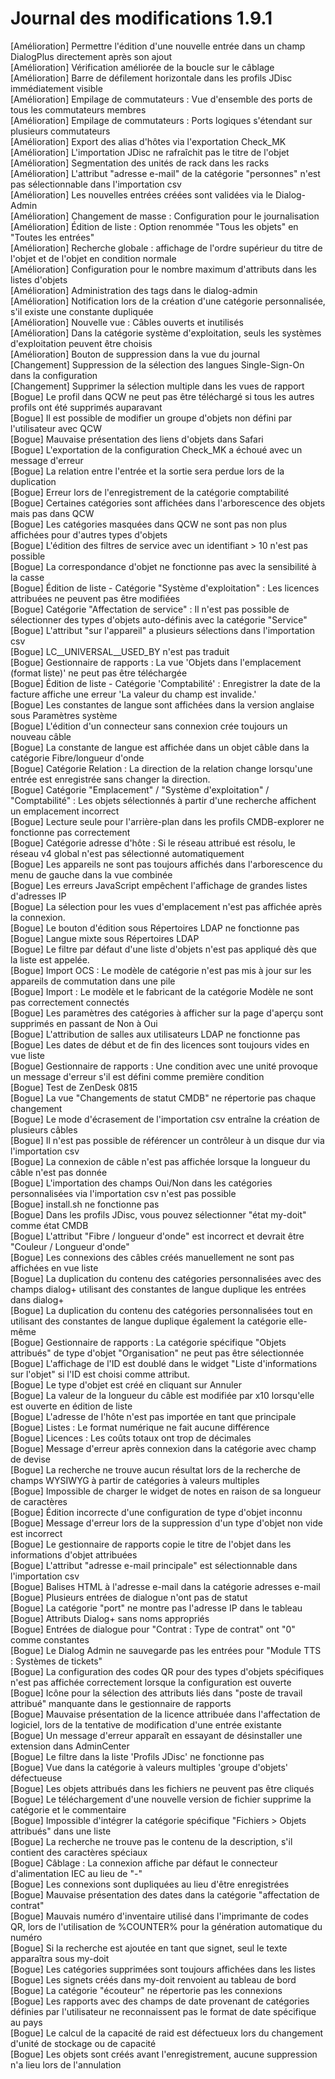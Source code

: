# Journal des modifications 1.9.1

[Amélioration]   Permettre l'édition d'une nouvelle entrée dans un champ DialogPlus directement après son ajout  
[Amélioration]   Vérification améliorée de la boucle sur le câblage  
[Amélioration]   Barre de défilement horizontale dans les profils JDisc immédiatement visible  
[Amélioration]   Empilage de commutateurs : Vue d'ensemble des ports de tous les commutateurs membres  
[Amélioration]   Empilage de commutateurs : Ports logiques s'étendant sur plusieurs commutateurs  
[Amélioration]   Export des alias d'hôtes via l'exportation Check_MK  
[Amélioration]   L'importation JDisc ne rafraîchit pas le titre de l'objet  
[Amélioration]   Segmentation des unités de rack dans les racks  
[Amélioration]   L'attribut "adresse e-mail" de la catégorie "personnes" n'est pas sélectionnable dans l'importation csv  
[Amélioration]   Les nouvelles entrées créées sont validées via le Dialog-Admin  
[Amélioration]   Changement de masse : Configuration pour le journalisation  
[Amélioration]   Édition de liste : Option renommée "Tous les objets" en "Toutes les entrées"  
[Amélioration]   Recherche globale : affichage de l'ordre supérieur du titre de l'objet et de l'objet en condition normale  
[Amélioration]   Configuration pour le nombre maximum d'attributs dans les listes d'objets  
[Amélioration]   Administration des tags dans le dialog-admin  
[Amélioration]   Notification lors de la création d'une catégorie personnalisée, s'il existe une constante dupliquée  
[Amélioration]   Nouvelle vue : Câbles ouverts et inutilisés  
[Amélioration]   Dans la catégorie système d'exploitation, seuls les systèmes d'exploitation peuvent être choisis  
[Amélioration]   Bouton de suppression dans la vue du journal  
[Changement]     Suppression de la sélection des langues Single-Sign-On dans la configuration  
[Changement]     Supprimer la sélection multiple dans les vues de rapport  
[Bogue]          Le profil dans QCW ne peut pas être téléchargé si tous les autres profils ont été supprimés auparavant  
[Bogue]          Il est possible de modifier un groupe d'objets non défini par l'utilisateur avec QCW  
[Bogue]          Mauvaise présentation des liens d'objets dans Safari  
[Bogue]          L'exportation de la configuration Check_MK a échoué avec un message d'erreur  
[Bogue]          La relation entre l'entrée et la sortie sera perdue lors de la duplication  
[Bogue]          Erreur lors de l'enregistrement de la catégorie comptabilité  
[Bogue]          Certaines catégories sont affichées dans l'arborescence des objets mais pas dans QCW  
[Bogue]          Les catégories masquées dans QCW ne sont pas non plus affichées pour d'autres types d'objets  
[Bogue]          L'édition des filtres de service avec un identifiant > 10 n'est pas possible  
[Bogue]          La correspondance d'objet ne fonctionne pas avec la sensibilité à la casse  
[Bogue]          Édition de liste - Catégorie "Système d'exploitation" : Les licences attribuées ne peuvent pas être modifiées  
[Bogue]          Catégorie "Affectation de service" : Il n'est pas possible de sélectionner des types d'objets auto-définis avec la catégorie "Service"  
[Bogue]          L'attribut "sur l'appareil" a plusieurs sélections dans l'importation csv  
[Bogue]          LC__UNIVERSAL__USED_BY n'est pas traduit  
[Bogue]          Gestionnaire de rapports : La vue 'Objets dans l'emplacement (format liste)' ne peut pas être téléchargée  
[Bogue]          Édition de liste - Catégorie 'Comptabilité' : Enregistrer la date de la facture affiche une erreur 'La valeur du champ est invalide.'  
[Bogue]          Les constantes de langue sont affichées dans la version anglaise sous Paramètres système  
[Bogue]          L'édition d'un connecteur sans connexion crée toujours un nouveau câble  
[Bogue]          La constante de langue est affichée dans un objet câble dans la catégorie Fibre/longueur d'onde  
[Bogue]          Catégorie Relation : La direction de la relation change lorsqu'une entrée est enregistrée sans changer la direction.  
[Bogue]          Catégorie "Emplacement" / "Système d'exploitation" / "Comptabilité" : Les objets sélectionnés à partir d'une recherche affichent un emplacement incorrect  
[Bogue]          Lecture seule pour l'arrière-plan dans les profils CMDB-explorer ne fonctionne pas correctement  
[Bogue]          Catégorie adresse d'hôte : Si le réseau attribué est résolu, le réseau v4 global n'est pas sélectionné automatiquement  
[Bogue]          Les appareils ne sont pas toujours affichés dans l'arborescence du menu de gauche dans la vue combinée  
[Bogue]          Les erreurs JavaScript empêchent l'affichage de grandes listes d'adresses IP  
[Bogue]          La sélection pour les vues d'emplacement n'est pas affichée après la connexion.  
[Bogue]          Le bouton d'édition sous Répertoires LDAP ne fonctionne pas  
[Bogue]          Langue mixte sous Répertoires LDAP  
[Bogue]          Le filtre par défaut d'une liste d'objets n'est pas appliqué dès que la liste est appelée.  
[Bogue]          Import OCS : Le modèle de catégorie n'est pas mis à jour sur les appareils de commutation dans une pile  
[Bogue]          Import : Le modèle et le fabricant de la catégorie Modèle ne sont pas correctement connectés  
[Bogue]          Les paramètres des catégories à afficher sur la page d'aperçu sont supprimés en passant de Non à Oui  
[Bogue]          L'attribution de salles aux utilisateurs LDAP ne fonctionne pas  
[Bogue]          Les dates de début et de fin des licences sont toujours vides en vue liste  
[Bogue]          Gestionnaire de rapports : Une condition avec une unité provoque un message d'erreur s'il est défini comme première condition  
[Bogue]          Test de ZenDesk 0815  
[Bogue]          La vue "Changements de statut CMDB" ne répertorie pas chaque changement  
[Bogue]          Le mode d'écrasement de l'importation csv entraîne la création de plusieurs câbles  
[Bogue]          Il n'est pas possible de référencer un contrôleur à un disque dur via l'importation csv  
[Bogue]          La connexion de câble n'est pas affichée lorsque la longueur du câble n'est pas donnée  
[Bogue]          L'importation des champs Oui/Non dans les catégories personnalisées via l'importation csv n'est pas possible  
[Bogue]          install.sh ne fonctionne pas  
[Bogue]          Dans les profils JDisc, vous pouvez sélectionner "état my-doit" comme état CMDB  
[Bogue]          L'attribut "Fibre / longueur d'onde" est incorrect et devrait être "Couleur / Longueur d'onde"  
[Bogue]          Les connexions des câbles créés manuellement ne sont pas affichées en vue liste  
[Bogue]          La duplication du contenu des catégories personnalisées avec des champs dialog+ utilisant des constantes de langue duplique les entrées dans dialog+  
[Bogue]          La duplication du contenu des catégories personnalisées tout en utilisant des constantes de langue duplique également la catégorie elle-même  
[Bogue]          Gestionnaire de rapports : La catégorie spécifique "Objets attribués" de type d'objet "Organisation" ne peut pas être sélectionnée  
[Bogue]          L'affichage de l'ID est doublé dans le widget "Liste d'informations sur l'objet" si l'ID est choisi comme attribut.  
[Bogue]          Le type d'objet est créé en cliquant sur Annuler  
[Bogue]          La valeur de la longueur du câble est modifiée par x10 lorsqu'elle est ouverte en édition de liste  
[Bogue]          L'adresse de l'hôte n'est pas importée en tant que principale  
[Bogue]          Listes : Le format numérique ne fait aucune différence  
[Bogue]          Licences : Les coûts totaux ont trop de décimales  
[Bogue]          Message d'erreur après connexion dans la catégorie avec champ de devise  
[Bogue]          La recherche ne trouve aucun résultat lors de la recherche de champs WYSIWYG à partir de catégories à valeurs multiples  
[Bogue]          Impossible de charger le widget de notes en raison de sa longueur de caractères  
[Bogue]          Édition incorrecte d'une configuration de type d'objet inconnu  
[Bogue]          Message d'erreur lors de la suppression d'un type d'objet non vide est incorrect  
[Bogue]          Le gestionnaire de rapports copie le titre de l'objet dans les informations d'objet attribuées  
[Bogue]          L'attribut "adresse e-mail principale" est sélectionnable dans l'importation csv  
[Bogue]          Balises HTML à l'adresse e-mail dans la catégorie adresses e-mail  
[Bogue]          Plusieurs entrées de dialogue n'ont pas de statut  
[Bogue]          La catégorie "port" ne montre pas l'adresse IP dans le tableau  
[Bogue]          Attributs Dialog+ sans noms appropriés  
[Bogue]          Entrées de dialogue pour "Contrat : Type de contrat" ont "0" comme constantes  
[Bogue]          Le Dialog Admin ne sauvegarde pas les entrées pour "Module TTS : Systèmes de tickets"  
[Bogue]          La configuration des codes QR pour des types d'objets spécifiques n'est pas affichée correctement lorsque la configuration est ouverte  
[Bogue]          Icône pour la sélection des attributs liés dans "poste de travail attribué" manquante dans le gestionnaire de rapports  
[Bogue]          Mauvaise présentation de la licence attribuée dans l'affectation de logiciel, lors de la tentative de modification d'une entrée existante  
[Bogue]          Un message d'erreur apparaît en essayant de désinstaller une extension dans AdminCenter  
[Bogue]          Le filtre dans la liste 'Profils JDisc' ne fonctionne pas  
[Bogue]          Vue dans la catégorie à valeurs multiples 'groupe d'objets' défectueuse  
[Bogue]          Les objets attribués dans les fichiers ne peuvent pas être cliqués  
[Bogue]          Le téléchargement d'une nouvelle version de fichier supprime la catégorie et le commentaire  
[Bogue]          Impossible d'intégrer la catégorie spécifique "Fichiers > Objets attribués" dans une liste  
[Bogue]          La recherche ne trouve pas le contenu de la description, s'il contient des caractères spéciaux  
[Bogue]          Câblage : La connexion affiche par défaut le connecteur d'alimentation IEC au lieu de "-"  
[Bogue]          Les connexions sont dupliquées au lieu d'être enregistrées  
[Bogue]          Mauvaise présentation des dates dans la catégorie "affectation de contrat"  
[Bogue]          Mauvais numéro d'inventaire utilisé dans l'imprimante de codes QR, lors de l'utilisation de %COUNTER% pour la génération automatique du numéro  
[Bogue]          Si la recherche est ajoutée en tant que signet, seul le texte apparaîtra sous my-doit  
[Bogue]          Les catégories supprimées sont toujours affichées dans les listes  
[Bogue]          Les signets créés dans my-doit renvoient au tableau de bord  
[Bogue]          La catégorie "écouteur" ne répertorie pas les connexions  
[Bogue]          Les rapports avec des champs de date provenant de catégories définies par l'utilisateur ne reconnaissent pas le format de date spécifique au pays  
[Bogue]          Le calcul de la capacité de raid est défectueux lors du changement d'unité de stockage ou de capacité  
[Bogue]          Les objets sont créés avant l'enregistrement, aucune suppression n'a lieu lors de l'annulation  
